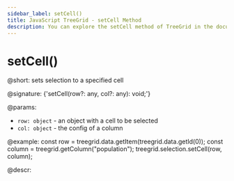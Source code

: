 ```yaml
---
sidebar_label: setCell()
title: JavaScript TreeGrid - setCell Method 
description: You can explore the setCell method of TreeGrid in the documentation of the DHTMLX JavaScript UI library. Browse developer guides and API reference, try out code examples and live demos, and download a free 30-day evaluation version of DHTMLX Suite 7.
---
```


# setCell()

@short: sets selection to a specified cell

@signature: {'setCell(row?: any, col?: any): void;'}

@params:
- `row: object` - an object with a cell to be selected
- `col: object` - the config of a column

@example:
const row = treegrid.data.getItem(treegrid.data.getId(0));
const column = treegrid.getColumn("population");
treegrid.selection.setCell(row, column);

@descr:

[comment]: # (@related: treegrid/usage_selection.md#setting-selection-to-a-cell)

[comment]: # (@relatedapi: treegrid/api/selection/selection_enable_method.md treegrid/api/selection/selection_removecell_method.md)
